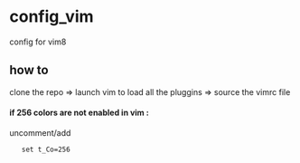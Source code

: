 # config_vim
config for vim8

## how to
clone the repo => 
launch vim to load all the pluggins => 
source the vimrc file

#### if 256 colors are not enabled in vim :
uncomment/add 
```
   set t_Co=256
```
